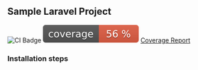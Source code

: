 ## Sample Laravel Project

![CI Badge](https://github.com/minhducck/laravel-sample-project/actions/workflows/laravel-static-check.yml/badge.svg?branch=main)
![Code Coverage](https://raw.githubusercontent.com/minhducck/laravel-sample-project/image-data/coverage.svg) [Coverage Report](https://code-coverage-main.duckonemorec.me/)

### Installation steps
